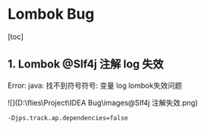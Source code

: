 # Lombok Bug

[toc]

## 1. Lombok @Slf4j 注解 log 失效

Error: java: 找不到符号符号: 变量 log lombok失效问题

![](D:\flies\Project\IDEA Bug\images\@Slf4j 注解失效.png)

```
-Djps.track.ap.dependencies=false
```

